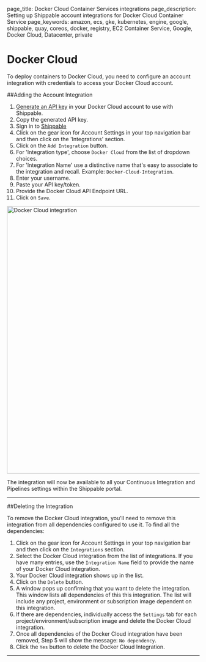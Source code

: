 page_title: Docker Cloud Container Services integrations
page_description: Setting up Shippable account integrations for Docker Cloud Container Service
page_keywords: amazon, ecs, gke, kubernetes, engine, google, shippable, quay, coreos, docker, registry, EC2 Container Service, Google, Docker Cloud, Datacenter, private

# Docker Cloud
To deploy containers to Docker Cloud, you need to configure an account integration with credentials to access your Docker Cloud account.

##Adding the Account Integration

1. [Generate an API key](https://cloud.docker.com/account/#container-api-key) in your Docker Cloud account to use with Shippable.
2. Copy the generated API key.
3. Sign in to [Shippable](https://app.shippable.com)
4. Click on the gear icon for Account Settings in your top navigation bar and then click on the 'Integrations' section.
5. Click on the `Add Integration` button.
6. For 'Integration type', choose `Docker Cloud` from the list of dropdown choices.
7. For 'Integration Name' use a distinctive name that's easy to associate to the integration and recall. Example: `Docker-Cloud-Integration`.
8. Enter your username.
9. Paste your API key/token.
10. Provide the Docker Cloud API Endpoint URL.
11. Click on `Save`.

<img src="/ci/images/integrations/containerServices/dockerCloud/addInt.png" alt="Docker Cloud integration" style="width:700px;"/>

The integration will now be available to all your Continuous Integration and Pipelines settings within the Shippable portal.

---

##Deleting the Integration

To remove the Docker Cloud integration, you'll need to remove this integration from all dependencies configured to use it. To find all the dependencies:

1. Click on the gear icon for Account Settings in your top navigation bar and then click on the `Integrations` section.
2. Select the Docker Cloud integration from the list of integrations. If you have many entries, use the `Integration Name` field to provide the name of your Docker Cloud integration.
3. Your Docker Cloud integration shows up in the list.
4. Click on the `Delete` button.
5. A window pops up confirming that you want to delete the integration. This window lists all dependencies of this this integration. The list will include any project, environment or subscription image dependent on this integration.
6. If there are dependencies, individually access the `Settings` tab for each project/environment/subscription image and delete the Docker Cloud integration.
7. Once all dependencies of the Docker Cloud integration have been removed, Step 5 will show the message: `No dependency`.
8. Click the `Yes` button to delete the Docker Cloud Integration.

--------
